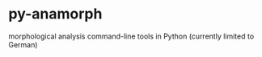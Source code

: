 py-anamorph
===========

morphological analysis command-line tools in Python (currently limited to German)
